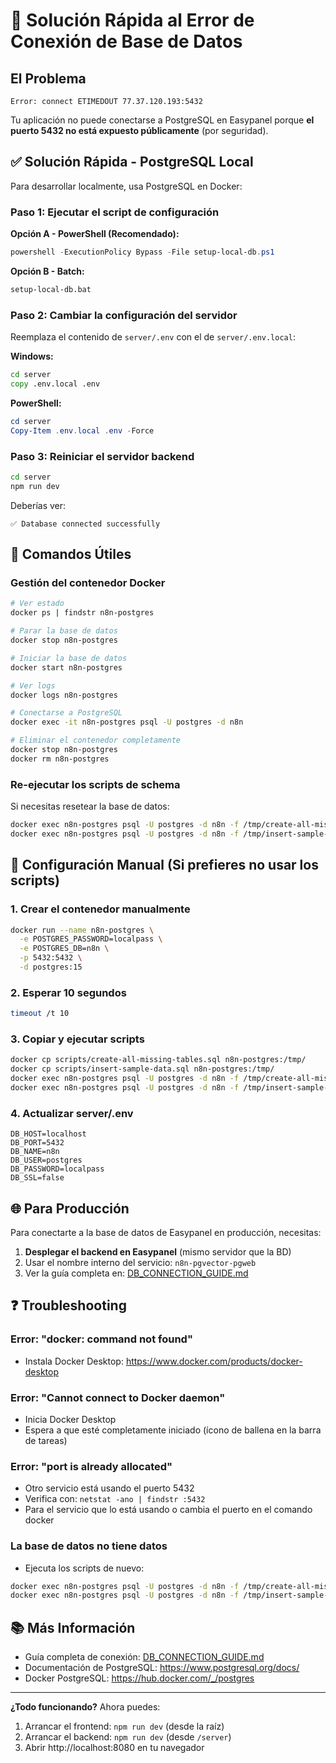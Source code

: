 # 🚀 Solución Rápida al Error de Conexión de Base de Datos

## El Problema

```
Error: connect ETIMEDOUT 77.37.120.193:5432
```

Tu aplicación no puede conectarse a PostgreSQL en Easypanel porque **el puerto 5432 no está expuesto públicamente** (por seguridad).

## ✅ Solución Rápida - PostgreSQL Local

Para desarrollar localmente, usa PostgreSQL en Docker:

### Paso 1: Ejecutar el script de configuración

**Opción A - PowerShell (Recomendado):**
```powershell
powershell -ExecutionPolicy Bypass -File setup-local-db.ps1
```

**Opción B - Batch:**
```cmd
setup-local-db.bat
```

### Paso 2: Cambiar la configuración del servidor

Reemplaza el contenido de `server/.env` con el de `server/.env.local`:

**Windows:**
```cmd
cd server
copy .env.local .env
```

**PowerShell:**
```powershell
cd server
Copy-Item .env.local .env -Force
```

### Paso 3: Reiniciar el servidor backend

```bash
cd server
npm run dev
```

Deberías ver:
```
✅ Database connected successfully
```

## 📝 Comandos Útiles

### Gestión del contenedor Docker

```bash
# Ver estado
docker ps | findstr n8n-postgres

# Parar la base de datos
docker stop n8n-postgres

# Iniciar la base de datos
docker start n8n-postgres

# Ver logs
docker logs n8n-postgres

# Conectarse a PostgreSQL
docker exec -it n8n-postgres psql -U postgres -d n8n

# Eliminar el contenedor completamente
docker stop n8n-postgres
docker rm n8n-postgres
```

### Re-ejecutar los scripts de schema

Si necesitas resetear la base de datos:

```bash
docker exec n8n-postgres psql -U postgres -d n8n -f /tmp/create-all-missing-tables.sql
docker exec n8n-postgres psql -U postgres -d n8n -f /tmp/insert-sample-data.sql
```

## 🔧 Configuración Manual (Si prefieres no usar los scripts)

### 1. Crear el contenedor manualmente

```bash
docker run --name n8n-postgres \
  -e POSTGRES_PASSWORD=localpass \
  -e POSTGRES_DB=n8n \
  -p 5432:5432 \
  -d postgres:15
```

### 2. Esperar 10 segundos

```bash
timeout /t 10
```

### 3. Copiar y ejecutar scripts

```bash
docker cp scripts/create-all-missing-tables.sql n8n-postgres:/tmp/
docker cp scripts/insert-sample-data.sql n8n-postgres:/tmp/
docker exec n8n-postgres psql -U postgres -d n8n -f /tmp/create-all-missing-tables.sql
docker exec n8n-postgres psql -U postgres -d n8n -f /tmp/insert-sample-data.sql
```

### 4. Actualizar server/.env

```env
DB_HOST=localhost
DB_PORT=5432
DB_NAME=n8n
DB_USER=postgres
DB_PASSWORD=localpass
DB_SSL=false
```

## 🌐 Para Producción

Para conectarte a la base de datos de Easypanel en producción, necesitas:

1. **Desplegar el backend en Easypanel** (mismo servidor que la BD)
2. Usar el nombre interno del servicio: `n8n-pgvector-pgweb`
3. Ver la guía completa en: [DB_CONNECTION_GUIDE.md](./DB_CONNECTION_GUIDE.md)

## ❓ Troubleshooting

### Error: "docker: command not found"
- Instala Docker Desktop: https://www.docker.com/products/docker-desktop

### Error: "Cannot connect to Docker daemon"
- Inicia Docker Desktop
- Espera a que esté completamente iniciado (ícono de ballena en la barra de tareas)

### Error: "port is already allocated"
- Otro servicio está usando el puerto 5432
- Verifica con: `netstat -ano | findstr :5432`
- Para el servicio que lo está usando o cambia el puerto en el comando docker

### La base de datos no tiene datos
- Ejecuta los scripts de nuevo:
```bash
docker exec n8n-postgres psql -U postgres -d n8n -f /tmp/create-all-missing-tables.sql
docker exec n8n-postgres psql -U postgres -d n8n -f /tmp/insert-sample-data.sql
```

## 📚 Más Información

- Guía completa de conexión: [DB_CONNECTION_GUIDE.md](./DB_CONNECTION_GUIDE.md)
- Documentación de PostgreSQL: https://www.postgresql.org/docs/
- Docker PostgreSQL: https://hub.docker.com/_/postgres

---

**¿Todo funcionando?** Ahora puedes:
1. Arrancar el frontend: `npm run dev` (desde la raíz)
2. Arrancar el backend: `npm run dev` (desde `/server`)
3. Abrir http://localhost:8080 en tu navegador
